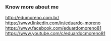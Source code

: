 ### Know more about me
http://edumoreno.com.br/ <br>
https://www.linkedin.com/in/eduardo-moreno <br>
https://www.facebook.com/eduardomoreno81 <br>
https://www.youtube.com/c/eduardocmoreno81
